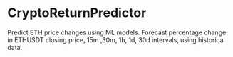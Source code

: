 # CryptoReturnPredictor
Predict ETH price changes using ML models. Forecast percentage change in ETHUSDT closing price, 15m ,30m, 1h, 1d, 30d intervals, using historical data.
